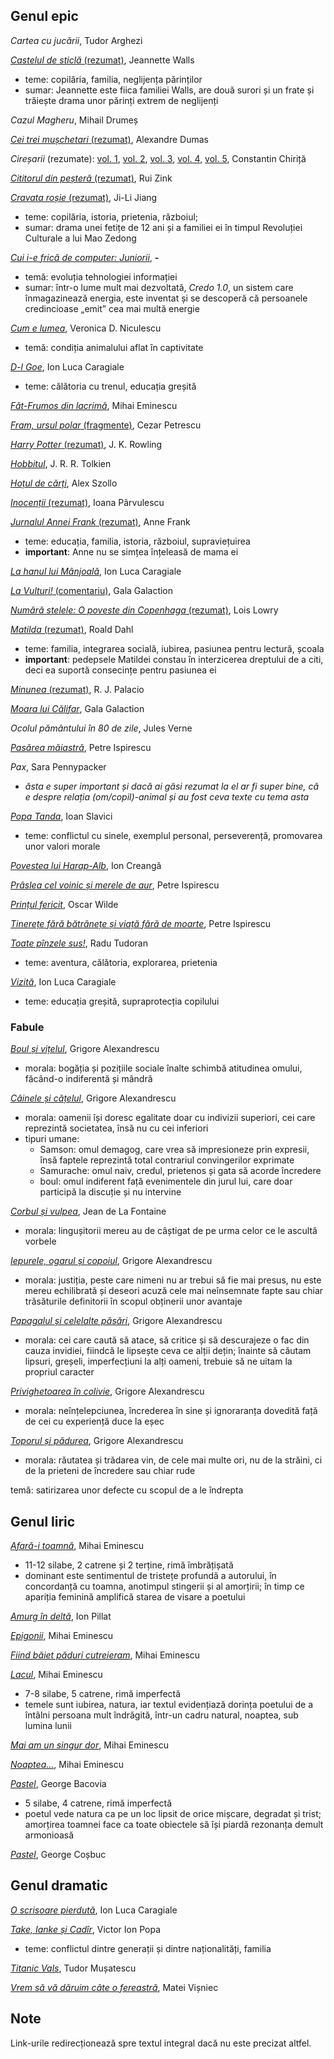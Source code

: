 ## Genul epic

*Cartea cu jucării*, Tudor Arghezi

[*Castelul de sticlă* (rezumat)](https://momenteinviata.ro/castelul-de-sticla-de-jeannette-walls/), Jeannette Walls
- teme: copilăria, familia, neglijența părinților
- sumar: Jeannette este fiica familiei Walls, are două surori și un frate și trăiește drama unor părinți extrem de neglijenți

*Cazul Magheru*, Mihail Drumeș

[*Cei trei mușchetari* (rezumat)](https://ro.wikipedia.org/wiki/Cei_trei_mu%C8%99chetari#Povestea), Alexandre Dumas

*Cireșarii* (rezumate): [vol. 1](https://www.referat.ro/referate/Ciresarii_vol_I_5939.html), [vol. 2](https://www.referat.ro/referate/Ciresarii_vol_I_5939.html), [vol. 3](https://www.referat.ro/referate/Ciresarii___volumul_III_1432.html), [vol. 4](https://www.referat.ro/referate/Ciresarii_IV___Constantin_Chirita_1433.html), [vol. 5](https://www.referat.ro/referate/Ciresarii___volumul_V_1434.html), Constantin Chiriță

[*Cititorul din peșteră* (rezumat)](Cititorul_din_peșteră_rezumat.md), Rui Zink

[*Cravata roșie* (rezumat)](https://www.observatorcultural.ro/articol/trista-poveste-candidei-ji-li-si-familiei-sale/), Ji-Li Jiang
- teme: copilăria, istoria, prietenia, războiul;
- sumar: drama unei fetițe de 12 ani și a familiei ei în timpul Revoluției Culturale a lui Mao Zedong

[*Cui i-e frică de computer: Juniorii*](https://docplayer.ro/116279959-Cui-i-e-fric%C4%83-de-computer.html), **-**
- temă: evoluția tehnologiei informației
- sumar: într-o lume mult mai dezvoltată, *Credo 1.0*, un sistem care înmagazinează energia, este inventat și se descoperă că persoanele credincioase „emit” cea mai multă energie

[*Cum e lumea*](https://manuale.edu.ro/manuale/Clasa%20a%20VII-a/Limba%20si%20literatura%20romana/U0MgQVJUIEtMRVRUIFNS/#book/u1-10-11), Veronica D. Niculescu
- temă: condiția animalului aflat în captivitate

[*D-l Goe*](https://ro.wikisource.org/wiki/D-l_Goe), Ion Luca Caragiale
- teme: călătoria cu trenul, educația greșită

[*Făt-Frumos din lacrimă*](https://www.povesti-pentru-copii.com/mihai-eminescu/fat-frumos-din-lacrima.html), Mihai Eminescu

[*Fram, ursul polar* (fragmente)](http://e-povesti.ro/povesti/fram_ursul_polar/), Cezar Petrescu

[*Harry Potter* (rezumat)](https://ro.wikipedia.org/wiki/Harry_Potter_%C8%99i_Piatra_Filozofal%C4%83#Rezumat), J. K. Rowling

[*Hobbitul*](https://www.bookstyle.ro/hobbitul-jrr-tolkien-editura-rao-carte-ilustrata-de-jemima-catlin/), J. R. R. Tolkien

[*Hoțul de cărți*](https://gen90.net/hotul-de-carti-o-poveste-despre-triumful-vietii-spusa-de-moarte/), Alex Szollo

[*Inocenții* (rezumat)](http://lecturile-emei.blogspot.com/2017/05/inocentii-ioana-parvulescu.html), Ioana Pârvulescu

[*Jurnalul Annei Frank* (rezumat)](https://ro.wikipedia.org/wiki/Jurnalul_Annei_Frank#Rezumat), Anne Frank
- teme: educația, familia, istoria, războiul, supraviețuirea
- **important**:  Anne nu se simțea înțeleasă de mama ei

[*La hanul lui Mânjoală*](https://ro.wikisource.org/wiki/La_hanul_lui_M%C3%A2njoal%C4%83), Ion Luca Caragiale

[*La Vulturi!* (comentariu)](La_vulturi_comentariu.md), Gala Galaction

[*Numără stelele: O poveste din Copenhaga* (rezumat)](https://carturesti.ro/blog/numara-stelele-o-poveste-din-copenhaga-de-lois-lowry/), Lois Lowry

[*Matilda* (rezumat)](https://www.bookstyle.ro/matilda-de-roald-dahl-rezumat-carte/), Roald Dahl
- teme: familia, integrarea socială, iubirea, pasiunea pentru lectură, școala
- **important**: pedepsele Matildei constau în interzicerea dreptului de a citi, deci ea suportă consecințe pentru pasiunea ei

[*Minunea* (rezumat)](http://teodoraleon.blogspot.com/2013/12/despre-minunea-de-r-j-palacio.html), R. J. Palacio

[*Moara lui Călifar*](https://manuale.edu.ro/manuale/Clasa%20a%20VII-a/Limba%20si%20literatura%20romana/U0MgQVJUIEtMRVRUIFNS/#book/u4-114-115), Gala Galaction

*Ocolul pământului în 80 de zile*, Jules Verne

[*Pasărea măiastră*](https://www.povesti-pentru-copii.com/petre-ispirescu/pasarea-maiastra.html), Petre Ispirescu

*Pax*, Sara Pennypacker
- *ăsta e super important și dacă ai găsi rezumat la el ar fi super bine, că e despre relația (om/copil)-animal și au fost ceva texte cu tema asta*

[*Popa Tanda*](https://manuale.edu.ro/manuale/Clasa%20a%20VII-a/Limba%20si%20literatura%20romana/U0MgQVJUIEtMRVRUIFNS/#book/u2-46-47), Ioan Slavici
- teme: conflictul cu sinele, exemplul personal, perseverență, promovarea unor valori morale 

[*Povestea lui Harap-Alb*](https://ro.wikisource.org/wiki/Povestea_lui_Harap-Alb), Ion Creangă

[*Prâslea cel voinic și merele de aur*](https://ro.wikisource.org/wiki/Pr%C3%A2slea_cel_voinic_%C8%99i_merele_de_aur), Petre Ispirescu

[*Prințul fericit*](http://rezumatecarti.robloguri.info/2019/04/rezumat-lung-printul-fericit-de-oscar-wilde.html), Oscar Wilde

[*Tinerețe fără bătrânețe și viață fără de moarte*](https://www.povesti-pentru-copii.com/petre-ispirescu/tinerete-fara-batranete-si-viata-fara-de-moarte.html), Petre Ispirescu

[*Toate pînzele sus!*](https://ro.wikipedia.org/wiki/Toate_p%C3%A2nzele_sus!#Rezumat), Radu Tudoran
- teme: aventura, călătoria, explorarea, prietenia

[*Vizită*](https://ro.wikisource.org/wiki/Vizit%C4%83...), Ion Luca Caragiale
- teme: educația greșită, supraprotecția copilului

### Fabule

[*Boul și vițelul*](https://www.povesti-pentru-copii.com/fabule/grigore-alexandrescu/boul-si-vitelul.html), Grigore Alexandrescu
- morala: bogăția și pozițiile sociale înalte schimbă atitudinea omului, făcând-o indiferentă și mândră

[*Câinele și cățelul*](https://www.versuri.ro/versuri/grigore-alexandrescu-cainele-si-catelul-_vc77.html#), Grigore Alexandrescu
- morala: oamenii își doresc egalitate doar cu indivizii superiori, cei care reprezintă societatea, însă nu cu cei inferiori
- tipuri umane:
  - Samson: omul demagog, care vrea să impresioneze prin expresii, însă faptele reprezintă total contrariul convingerilor exprimate
  - Samurache: omul naiv, credul, prietenos și gata să acorde încredere
  - boul: omul indiferent față evenimentele din jurul lui, care doar participă la discuție și nu intervine

[*Corbul și vulpea*](https://www.povesti-pentru-copii.com/fabule/la-fontaine/corbul-si-vulpea.html), Jean de La Fontaine
- morala: lingușitorii mereu au de câștigat de pe urma celor ce le ascultă vorbele

[*Iepurele, ogarul și copoiul*](https://ro.wikisource.org/wiki/Iepurele,_ogarul_%C8%99i_copoiul), Grigore Alexandrescu
- morala: justiția, peste care nimeni nu ar trebui să fie mai presus, nu este mereu echilibrată și deseori acuză cele mai neînsemnate fapte sau chiar trăsăturile definitorii în scopul obținerii unor avantaje

[*Papagalul și celelalte păsări*](https://www.povesti-pentru-copii.com/fabule/grigore-alexandrescu/papagalul-si-celelalte-pasari.html), Grigore Alexandrescu
- morala: cei care caută să atace, să critice și să descurajeze o fac din cauza invidiei, fiindcă le lipsește ceva ce alții dețin; înainte să căutam lipsuri, greșeli, imperfecțiuni la alți oameni, trebuie să ne uitam la propriul caracter

[*Privighetoarea în colivie*](https://www.povesti-pentru-copii.com/fabule/grigore-alexandrescu/privighetoarea-in-colivie.html), Grigore Alexandrescu
- morala: neînțelepciunea, încrederea în sine și ignoraranța dovedită față de cei cu experiență duce la eșec

[*Toporul și pădurea*](https://www.povesti-pentru-copii.com/fabule/grigore-alexandrescu/toporul-si-padurea.html), Grigore Alexandrescu
- morala: răutatea și trădarea vin, de cele mai multe ori, nu de la străini, ci de la prieteni de încredere sau chiar rude

temă: satirizarea unor defecte cu scopul de a le îndrepta

## Genul liric

[*Afară-i toamnă*](https://www.versuri.ro/versuri/mihai-eminescu-afara-i-toamna-_yky1.html#), Mihai Eminescu
- 11-12 silabe, 2 catrene și 2 terține, rimă îmbrățișată
- dominant este sentimentul de tristețe profundă a autorului, în concordanță cu toamna, anotimpul stingerii și al amorțirii; în timp ce apariția feminină amplifică starea de visare a poetului

[*Amurg în deltă*](https://www.versuri.ro/versuri/ion-pillat-amurg-in-delta-_sw67.html#), Ion Pillat

[*Epigonii*](http://www.romanianvoice.com/poezii/poezii/epigonii.php), Mihai Eminescu

[*Fiind băiet păduri cutreieram*](https://ro.wikisource.org/wiki/Fiind_b%C4%83iet_p%C4%83duri_cutreieram), Mihai Eminescu

[*Lacul*](https://ro.wikisource.org/wiki/Lacul_(Eminescu)), Mihai Eminescu
- 7-8 silabe, 5 catrene, rimă imperfectă
- temele sunt iubirea, natura, iar textul evidențiază dorința poetului de a întâlni persoana mult îndrăgită, într-un cadru natural, noaptea, sub lumina lunii

[*Mai am un singur dor*](http://www.romanianvoice.com/poezii/poezii/singurdor.php), Mihai Eminescu

[*Noaptea...*](http://www.romanianvoice.com/poezii/poezii/noaptea.php), Mihai Eminescu

[*Pastel*](https://www.poezie.ro/index.php/poetry/20171/Pastel), George Bacovia
- 5 silabe, 4 catrene, rimă imperfectă
- poetul vede natura ca pe un loc lipsit de orice mișcare, degradat și trist; amorțirea toamnei face ca toate obiectele să își piardă rezonanța demult armonioasă

[*Pastel*](https://poeziisiversuri.com/george-cosbuc/pastel-3/), George Coșbuc

## Genul dramatic

[*O scrisoare pierdută*](https://ro.wikisource.org/wiki/O_scrisoare_pierdut%C4%83), Ion Luca Caragiale

[*Take, Ianke și Cadîr*](https://ro.wikisource.org/wiki/Take,_Ianke_%C8%99i_Cad%C3%A2r), Victor Ion Popa
- teme: conflictul dintre generații și dintre naționalități, familia

[*Titanic Vals*](https://pdfcoffee.com/titanic-vals-completpdf-pdf-free.html), Tudor Mușatescu

[*Vrem să vă dăruim câte o fereastră*](https://manuale.edu.ro/manuale/Clasa%20a%20VII-a/Limba%20si%20literatura%20romana/U0MgQVJUIEtMRVRUIFNS/#book/u5-154-155), Matei Vișniec

## Note

Link-urile redirecționează spre textul integral dacă nu este precizat altfel.
